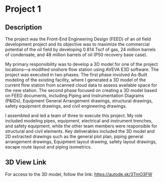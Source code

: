 # Project 1

## Description
The project was the Front-End Engineering Design (FEED) of an oil field development project and its objective was to maximize the commercial potential of the oil field by developing 0.814 Tscf of gas, 24 million barrels of condensate, and 48 million barrels of oil (P50 recovery base case).

My primary responsibility was to develop a 3D model for one of the project locations—a modified onshore flow station using AVEVA E3D software. The project was executed in two phases. The first phase involved As-Built modeling of the existing facility, where I generated a 3D model of the current flow station from scanned cloud data to assess available space for the new station. The second phase focused on creating a 3D model based on FEED documents, including Piping and Instrumentation Diagrams (P&IDs), Equipment General Arrangement drawings, structural drawings, safety equipment drawings, and civil engineering drawings.

I assembled and led a team of three to execute this project. My role included modeling pipes, equipment, electrical and instrument trenches, and safety equipment, while the other team members were responsible for structural and civil elements. Key deliverables included the 3D model and 2D extracted drawings such as the general plot plan, piping general arrangement drawings, Equipment layout drawing, safety layout drawings, escape route layout and piping isometrics.

## 3D View Link
For access to the 3D model, follow the link: https://autode.sk/3TmO3FW
